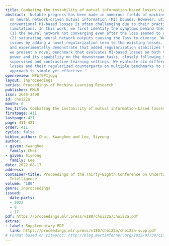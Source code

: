 ```yaml
---
title: Combating the instability of mutual information-based losses via regularization
abstract: 'Notable progress has been made in numerous fields of machine learning based
  on neural network-driven mutual information (MI) bounds. However, utilizing the
  conventional MI-based losses is often challenging due to their practical and mathematical
  limitations. In this work, we first identify the symptoms behind their instability:
  (1) the neural network not converging even after the loss seemed to converge, and
  (2) saturating neural network outputs causing the loss to diverge. We mitigate both
  issues by adding a novel regularization term to the existing losses. We theoretically
  and experimentally demonstrate that added regularization stabilizes training. Finally,
  we present a novel benchmark that evaluates MI-based losses on both the MI estimation
  power and its capability on the downstream tasks, closely following the pre-existing
  supervised and contrastive learning settings. We evaluate six different MI-based
  losses and their regularized counterparts on multiple benchmarks to show that our
  approach is simple yet effective.'
openreview: HFbf9PIjqgq
layout: inproceedings
series: Proceedings of Machine Learning Research
publisher: PMLR
issn: 2640-3498
id: choi22a
month: 0
tex_title: Combating the instability of mutual information-based losses via regularization
firstpage: 411
lastpage: 421
page: 411-421
order: 411
cycles: false
bibtex_author: Choi, Kwanghee and Lee, Siyeong
author:
- given: Kwanghee
  family: Choi
- given: Siyeong
  family: Lee
date: 2022-08-17
address:
container-title: Proceedings of the Thirty-Eighth Conference on Uncertainty in Artificial
  Intelligence
volume: '180'
genre: inproceedings
issued:
  date-parts:
  - 2022
  - 8
  - 17
pdf: https://proceedings.mlr.press/v180/choi22a/choi22a.pdf
extras:
- label: Supplementary PDF
  link: https://proceedings.mlr.press/v180/choi22a/choi22a-supp.pdf
# Format based on citeproc: http://blog.martinfenner.org/2013/07/30/citeproc-yaml-for-bibliographies/
---
```

